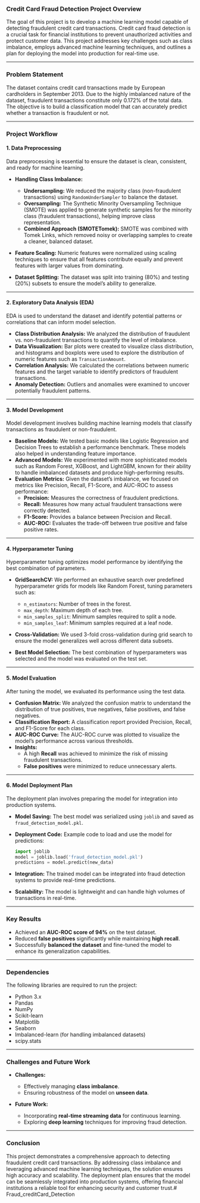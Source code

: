 ﻿### **Credit Card Fraud Detection Project Overview**

The goal of this project is to develop a machine learning model capable of detecting fraudulent credit card transactions. Credit card fraud detection is a crucial task for financial institutions to prevent unauthorized activities and protect customer data. This project addresses key challenges such as class imbalance, employs advanced machine learning techniques, and outlines a plan for deploying the model into production for real-time use.

---

### **Problem Statement**

The dataset contains credit card transactions made by European cardholders in September 2013. Due to the highly imbalanced nature of the dataset, fraudulent transactions constitute only 0.172% of the total data. The objective is to build a classification model that can accurately predict whether a transaction is fraudulent or not.

---

### **Project Workflow**

#### **1. Data Preprocessing**
Data preprocessing is essential to ensure the dataset is clean, consistent, and ready for machine learning.

- **Handling Class Imbalance:**
  - **Undersampling:** We reduced the majority class (non-fraudulent transactions) using `RandomUnderSampler` to balance the dataset.
  - **Oversampling:** The Synthetic Minority Oversampling Technique (SMOTE) was applied to generate synthetic samples for the minority class (fraudulent transactions), helping improve class representation.
  - **Combined Approach (SMOTETomek):** SMOTE was combined with Tomek Links, which removed noisy or overlapping samples to create a cleaner, balanced dataset.

- **Feature Scaling:** Numeric features were normalized using scaling techniques to ensure that all features contribute equally and prevent features with larger values from dominating.

- **Dataset Splitting:** The dataset was split into training (80%) and testing (20%) subsets to ensure the model’s ability to generalize.

---

#### **2. Exploratory Data Analysis (EDA)**
EDA is used to understand the dataset and identify potential patterns or correlations that can inform model selection.

- **Class Distribution Analysis:** We analyzed the distribution of fraudulent vs. non-fraudulent transactions to quantify the level of imbalance.
- **Data Visualization:** Bar plots were created to visualize class distribution, and histograms and boxplots were used to explore the distribution of numeric features such as `TransactionAmount`.
- **Correlation Analysis:** We calculated the correlations between numeric features and the target variable to identify predictors of fraudulent transactions.
- **Anomaly Detection:** Outliers and anomalies were examined to uncover potentially fraudulent patterns.

---

#### **3. Model Development**
Model development involves building machine learning models that classify transactions as fraudulent or non-fraudulent.

- **Baseline Models:** We tested basic models like Logistic Regression and Decision Trees to establish a performance benchmark. These models also helped in understanding feature importance.
- **Advanced Models:** We experimented with more sophisticated models such as Random Forest, XGBoost, and LightGBM, known for their ability to handle imbalanced datasets and produce high-performing results.
- **Evaluation Metrics:** Given the dataset’s imbalance, we focused on metrics like Precision, Recall, F1-Score, and AUC-ROC to assess performance:
  - **Precision:** Measures the correctness of fraudulent predictions.
  - **Recall:** Measures how many actual fraudulent transactions were correctly detected.
  - **F1-Score:** Provides a balance between Precision and Recall.
  - **AUC-ROC:** Evaluates the trade-off between true positive and false positive rates.

---

#### **4. Hyperparameter Tuning**
Hyperparameter tuning optimizes model performance by identifying the best combination of parameters.

- **GridSearchCV:** We performed an exhaustive search over predefined hyperparameter grids for models like Random Forest, tuning parameters such as:
  - `n_estimators`: Number of trees in the forest.
  - `max_depth`: Maximum depth of each tree.
  - `min_samples_split`: Minimum samples required to split a node.
  - `min_samples_leaf`: Minimum samples required at a leaf node.

- **Cross-Validation:** We used 3-fold cross-validation during grid search to ensure the model generalizes well across different data subsets.

- **Best Model Selection:** The best combination of hyperparameters was selected and the model was evaluated on the test set.

---

#### **5. Model Evaluation**
After tuning the model, we evaluated its performance using the test data.

- **Confusion Matrix:** We analyzed the confusion matrix to understand the distribution of true positives, true negatives, false positives, and false negatives.
- **Classification Report:** A classification report provided Precision, Recall, and F1-Score for each class.
- **AUC-ROC Curve:** The AUC-ROC curve was plotted to visualize the model’s performance across various thresholds.
- **Insights:**
  - A high **Recall** was achieved to minimize the risk of missing fraudulent transactions.
  - **False positives** were minimized to reduce unnecessary alerts.

---

#### **6. Model Deployment Plan**
The deployment plan involves preparing the model for integration into production systems.

- **Model Saving:** The best model was serialized using `joblib` and saved as `fraud_detection_model.pkl`.
  
- **Deployment Code:** Example code to load and use the model for predictions:
  ```python
  import joblib
  model = joblib.load('fraud_detection_model.pkl')
  predictions = model.predict(new_data)
  ```

- **Integration:** The trained model can be integrated into fraud detection systems to provide real-time predictions.
- **Scalability:** The model is lightweight and can handle high volumes of transactions in real-time.

---

### **Key Results**

- Achieved an **AUC-ROC score of 94%** on the test dataset.
- Reduced **false positives** significantly while maintaining **high recall**.
- Successfully **balanced the dataset** and fine-tuned the model to enhance its generalization capabilities.

---

### **Dependencies**
The following libraries are required to run the project:

- Python 3.x
- Pandas
- NumPy
- Scikit-learn
- Matplotlib
- Seaborn
- Imbalanced-learn (for handling imbalanced datasets)
- scipy.stats

---

### **Challenges and Future Work**

- **Challenges:**
  - Effectively managing **class imbalance**.
  - Ensuring robustness of the model on **unseen data**.
  
- **Future Work:**
  - Incorporating **real-time streaming data** for continuous learning.
  - Exploring **deep learning** techniques for improving fraud detection.

---

### **Conclusion**

This project demonstrates a comprehensive approach to detecting fraudulent credit card transactions. By addressing class imbalance and leveraging advanced machine learning techniques, the solution ensures high accuracy and scalability. The deployment plan ensures that the model can be seamlessly integrated into production systems, offering financial institutions a reliable tool for enhancing security and customer trust.# Fraud_creditCard_Detection
